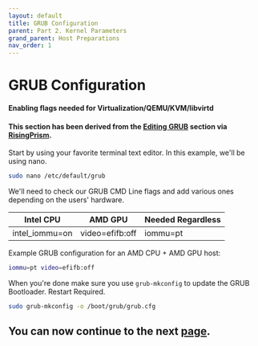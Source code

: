 ```yaml
---
layout: default
title: GRUB Configuration
parent: Part 2. Kernel Parameters
grand_parent: Host Preparations
nav_order: 1
---
```


# GRUB Configuration
#### Enabling flags needed for Virtualization/QEMU/KVM/libvirtd
#### This section has been derived from the <a href="https://gitlab.com/risingprismtv/single-gpu-passthrough/-/wikis/2)-Editing-GRUB">Editing GRUB</a> section via <a href="https://gitlab.com/risingprismtv/single-gpu-passthrough/-/wikis/home">RisingPrism</a>.

Start by using your favorite terminal text editor. In this example, we'll be using nano.

```bash
sudo nano /etc/default/grub
```

We'll need to check our GRUB CMD Line flags and add various ones depending on the users' hardware.

| Intel CPU | AMD GPU | Needed Regardless |
| ----- | ----- | ----- |
| intel_iommu=on | video=efifb:off | iommu=pt | 

Example GRUB configuration for an AMD CPU + AMD GPU host:

```bash
iommu=pt video=efifb:off
```

When you're done make sure you use ``grub-mkconfig`` to update the GRUB Bootloader. Restart Required.

```bash
sudo grub-mkconfig -o /boot/grub/grub.cfg
```

## You can now continue to the next <a href="../03-PackageInstall.html">page</a>.